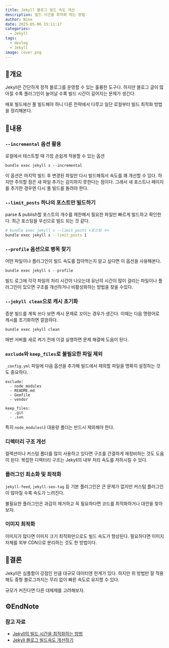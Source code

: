 ```yaml
---
title: Jekyll 블로그 빌드 속도 개선
description: 빌드 시간을 최적화 하는 방법
author: Nine
date: 2025-05-06 15:11:17
categories:
  - Jekyll
tags:
  - devlog
  - Jekyll
image: cover.png
---
```

## 📌개요

Jekyll은 간단하게 정적 블로그를 운영할 수 있는 훌륭한 도구다.
하지만 블로그 글이 많아질 수록 플러그인이 늘어날 수록 빌드 시간이 길어지는 문제가 생긴다.

배포 빌드에선 풀 빌드해야 하니 다른 전략에서 다루고 일단 로컬부터 빌드 최적화 방법을 정리해본다.

## 📌내용

### `--incremental` 옵션 활용

로컬에서 테스트할 때 가장 손쉽게 적용할 수 있는 옵션

```
bundle exec jekyll s --incremental
```

이 옵션은 마지막 빌드 후 변경된 파일만 다시 빌드해줘서 속도를 꽤 개선할 수 있다.
하지만 주의할 점은 새 파일 추가는 감지하지 못한다는 점이다.
그래서 새 포스트나 페이지를 추가한 경우엔 다시 풀 빌드를 돌려야 한다.

### `--limit_posts` 하나의 포스트만 빌드하기

parse & publish할 포스트의 개수를 제한해서 필요한 파일만 빠르게 빌드하고 확인한다.
최근 포스팅을 우선으로 빌드 되는 것 같다.

```bash
# bundle exec jekyll s --limit_posts <포스팅 수>
bundle exec jekyll s --limit_posts 1
```

### `--profile` 옵션으로 병목 찾기

어떤 파일이나 플러그인이 빌드 속도를 잡아먹는지 알고 싶다면 이 옵션을 사용해본다.

```
bundle exec jekyll s --profile
```

빌드 로그에 각각 파일의 처리 시간이 나오는데 유난히 시간이 많이 걸리는 파일이나 플러그인이 있으면 구조를 개선하거나 비활성화하는 방법을 찾을 수있다.

### `--jekyll clean`으로 캐시 초기화

증분 빌드를 계쏙 쓰다 보면 캐시 문제로 꼬이는 경우가 생긴다.
이때는 다음 명령어로 캐시를 초기화하면 깔끔하다.

```
bundle exec jekyll clean
```

매번 서버를 새로 켜기 전에 이걸 실행하면 문제 해결에 도움이 된다.

### `exclude`와 `keep_files`로 불필요한 파일 제외

`_config.yml` 파일에 다음 옵션을 추가해 빌드에서 제외할 파일을 명확히 설정하는 것도 중요하다.

```
exclude:
  - node_modules
  - README.md
  - Gemfile
  - vendor

keep_files:
  - .git
  - .svn
```

특히 `node_modules`나 대용량 폴더는 반드시 제외해야 한다.

### 디렉터리 구조 개선

컬렉션이나 커스텀 폴더를 많이 사용하고 있다면 구조를 간결하게 재정비하는 것도 도움이 된다.
복잡한 디렉터리 구조는 Jekyll의 내부 처리 속도를 저하시킬 수 있다.

### 플러그인 최소화 및 최적화

`jekyll-feed`, `jekyll-seo-tag` 등 기본 플러그인은 큰 문제가 없지만 커스텀 플러그인이 많아질 수록 속도가 느려진다.

불필요한 플러그인은 과감히 제거하고 꼭 필요하다면 코드를 최적화하거나 대안을 찾아보자.

### 이미지 최적화

이미지가 많다면 이미지 크기 최적화만으로도 빌드 속도가 향상된다.
필요하다면 이미지 자체를 외부 CDN으로 분리하는 것도 한 방법이다.

## 🎯결론

Jekyll은 심플함이 강점인 만큼 대규모 데이터엔 한계가 있다.
하지만 위 방법만 잘 적용해도 중형 블로그까지는 무리 없이 빠른 속도로 유지할 수 있다.

규모가 커진다면 다른 대체제를 고려해보자.

## ⚙️EndNote

### 참고 자료

- [Jekyll의 빌드 시간을 최적화하는 방법](https://selosele.github.io/2020/11/08/optimize-jekyll-slow-build-time/)
- [Jekyll 블로그 빌드속도 개선하기](https://yangeok.github.io/blog/2019/05/21/jekyll-caching.html)
